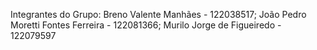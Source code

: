 Integrantes do Grupo: Breno Valente Manhães - 122038517; João Pedro Moretti Fontes Ferreira - 122081366; Murilo Jorge de Figueiredo - 122079597
